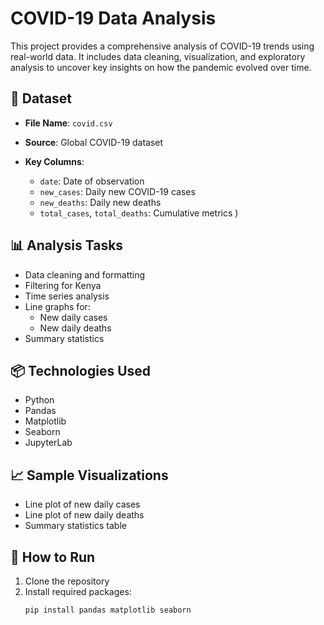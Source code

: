 #  COVID-19 Data Analysis

This project provides a comprehensive analysis of COVID-19 trends using real-world data. It includes data cleaning, visualization, and exploratory analysis to uncover key insights on how the pandemic evolved over time.

## 📁 Dataset

- **File Name**: `covid.csv`
- **Source**: Global COVID-19 dataset
  
- **Key Columns**:
  - `date`: Date of observation
  - `new_cases`: Daily new COVID-19 cases
  - `new_deaths`: Daily new deaths
  - `total_cases`, `total_deaths`: Cumulative metrics
  )

## 📊 Analysis Tasks

- Data cleaning and formatting
- Filtering for Kenya
- Time series analysis
- Line graphs for:
  - New daily cases
  - New daily deaths
- Summary statistics

## 📦 Technologies Used

- Python
- Pandas
- Matplotlib
- Seaborn
- JupyterLab

## 📈 Sample Visualizations

- Line plot of new daily cases
- Line plot of new daily deaths
- Summary statistics table

## 🚀 How to Run

1. Clone the repository
2. Install required packages:
   ```bash
   pip install pandas matplotlib seaborn
